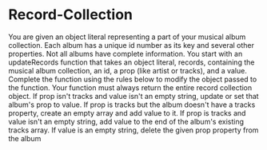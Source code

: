 # Record-Collection
You are given an object literal representing a part of your musical album collection. Each album has a unique id number as its key and several other properties. Not all albums have complete information.  You start with an updateRecords function that takes an object literal, records, containing the musical album collection, an id, a prop (like artist or tracks), and a value. Complete the function using the rules below to modify the object passed to the function.  Your function must always return the entire record collection object. If prop isn't tracks and value isn't an empty string, update or set that album's prop to value. If prop is tracks but the album doesn't have a tracks property, create an empty array and add value to it. If prop is tracks and value isn't an empty string, add value to the end of the album's existing tracks array. If value is an empty string, delete the given prop property from the album
